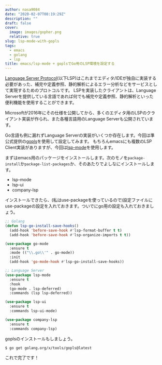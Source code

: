 ```yaml
---
author: nasa9084
date: "2020-02-07T08:19:29Z"
description: ""
draft: false
cover:
  image: images/gopher.png
  relative: true
slug: lsp-mode-with-gopls
tags:
  - emacs
  - golang
  - lsp
title: emacs/lsp-mode + goplsでGo用のLSP環境を設定する
---
```



[Language Server Protocol](https://microsoft.github.io/language-server-protocol/)(以下LSP)はこれまでエディタ/IDEが独自に実装する必要があった、補完や定義参照、静的解析によるエラー分析などをサービスとして実現するためのプロトコルです。
LSPを実装したクライアントは、Language Serverを提供している言語であれば何でも補完や定義参照、静的解析といった便利機能を使用することができます。

Microsoftが2016年にその仕様を公開してから、多くのエディタ用のLSPのクライアント実装が作られ、また各種言語用のLanguage Serverも公開されています。

Go言語も例に漏れずLanguage Serverの実装がいくつか存在します。今回は準公式提供の[gopls](golang.org/x/tools/gopls)を使用して設定してみます。
もちろんemacsにも複数のLSP Client実装がありますが、今回は[lsp-mode](https://github.com/emacs-lsp/lsp-mode)を使用します。

まずはemacs用のパッケージをインストールします。次のモノを`package-install`か`package-list-packages`か、そのあたりでよしなにインストールします。

* lsp-mode
* lsp-ui
* company-lsp

インストールできたら、(私はuse-packageを使っているので)設定ファイルにuse-packageの設定を入れておきます。ついでにgo用の設定も入れておきましょう。

``` lisp
;; Golang
(defun lsp-go-install-save-hooks()
  (add-hook 'before-save-hook #'lsp-format-buffer t t)
  (add-hook 'before-save-hook #'lsp-organize-imports t t))

(use-package go-mode
  :ensure t
  :mode (("\\.go\\'" . go-mode))
  :init
  (add-hook 'go-mode-hook #'lsp-go-install-save-hooks))

;; Language Server
(use-package lsp-mode
  :ensure t
  :hook
  (go-mode . lsp-deferred)
  :commands (lsp lsp-deferred))

(use-package lsp-ui
  :ensure t
  :commands lsp-ui-mode)

(use-package company-lsp
  :ensure t
  :commands company-lsp)
```

goplsのインストールもしましょう。

``` shell
$ go get golang.org/x/tools/gopls@latest
```

これで完了です！



